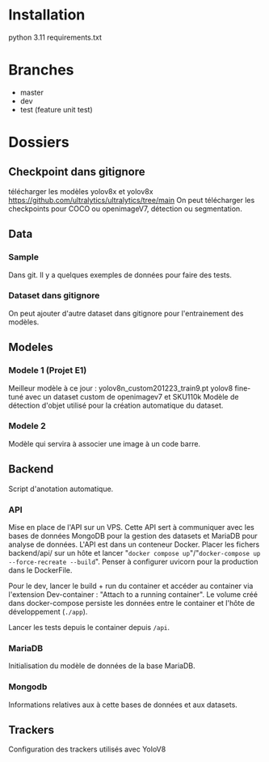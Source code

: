 # Installation

python 3.11
requirements.txt

# Branches

+ master 
+ dev 
+ test (feature unit test)

# Dossiers

## Checkpoint dans gitignore 

télécharger les modèles yolov8x et yolov8x 
https://github.com/ultralytics/ultralytics/tree/main
On peut télécharger les checkpoints pour COCO ou openimageV7, détection ou segmentation. 

## Data
### Sample

Dans git. Il y a quelques exemples de données pour faire des tests.

### Dataset dans gitignore

On peut ajouter d'autre dataset dans gitignore pour l'entrainement des modèles.

## Modeles

### Modele 1 (Projet E1)

Meilleur modèle à ce jour : yolov8n_custom201223_train9.pt
yolov8 fine-tuné avec un dataset custom de openimagev7 et SKU110k
Modèle de détection d'objet utilisé pour la création automatique du dataset.

### Modele 2 

Modèle qui servira à associer une image à un code barre. 

## Backend

Script d'anotation automatique.

### API

Mise en place de l'API sur un VPS.
Cette API sert à communiquer avec les bases de données MongoDB pour la gestion des datasets et MariaDB pour analyse de données.
L'API est dans un conteneur Docker. Placer les fichers backend/api/ sur un hôte et lancer "```docker compose up```"/"```docker-compose up --force-recreate --build```".
Penser à configurer uvicorn pour la production dans le DockerFile. 

Pour le dev, lancer le build + run du container et accéder au container via l'extension Dev-container : "Attach to a running container". Le volume créé dans docker-compose persiste les données entre le container et l'hôte de développement (```./app```). 

Lancer les tests depuis le container depuis ```/api```.

### MariaDB

Initialisation du modèle de données de la base MariaDB. 

### Mongodb 

Informations relatives aux à cette bases de données et aux datasets.  

## Trackers

Configuration des trackers utilisés avec YoloV8